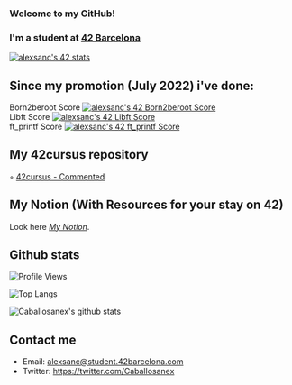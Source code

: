 ### Welcome to my GitHub! 

### I'm a student at [42 Barcelona](https://www.42barcelona.com/es/)

[![alexsanc's 42 stats](https://badge42.vercel.app/api/v2/cl9gy7in200690gmidkgosw2j/stats?cursusId=21&coalitionId=205)](https://github.com/JaeSeoKim/badge42)

## Since my promotion (July 2022) i've done:
Born2beroot Score [![alexsanc's 42 Born2beroot Score](https://badge42.vercel.app/api/v2/cl9gy7in200690gmidkgosw2j/project/2832425)](https://github.com/JaeSeoKim/badge42)\
Libft Score [![alexsanc's 42 Libft Score](https://badge42.vercel.app/api/v2/cl9gy7in200690gmidkgosw2j/project/2785073)](https://github.com/JaeSeoKim/badge42)\
ft_printf Score [![alexsanc's 42 ft_printf Score](https://badge42.vercel.app/api/v2/cl9gy7in200690gmidkgosw2j/project/2844358)](https://github.com/JaeSeoKim/badge42)

## My 42cursus repository

◦ [42cursus - Commented](https://github.com/Caballosanex/42Cursus-Commented)

## My Notion (With Resources for your stay on 42)

Look here *[My Notion](https://www.notion.so/caballosanex/Road-to-42-1c4ff3c3000f44c89c47ecb2be89e372)*.

## Github stats

![Profile Views](https://komarev.com/ghpvc/?username=Caballosanex)

![Top Langs](https://github-readme-stats.vercel.app/api/top-langs/?username=Caballosanex&layout=compact&theme=dark&hide_border=true)

![Caballosanex's github stats](https://github-readme-stats.vercel.app/api?username=Caballosanex&show_icons=true&hide_border=true&theme=dark)

## Contact me

* Email:      alexsanc@student.42barcelona.com
* Twitter:    https://twitter.com/Caballosanex
